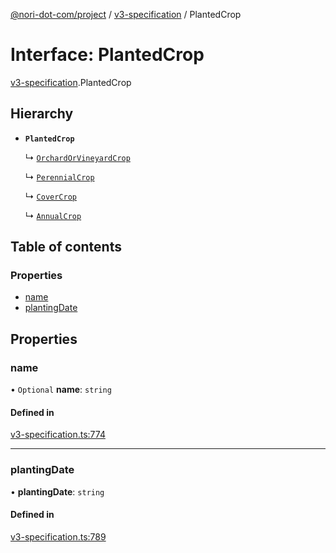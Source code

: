 [@nori-dot-com/project](../README.md) / [v3-specification](../modules/v3_specification.md) / PlantedCrop

# Interface: PlantedCrop

[v3-specification](../modules/v3_specification.md).PlantedCrop

## Hierarchy

- **`PlantedCrop`**

  ↳ [`OrchardOrVineyardCrop`](v3_specification.OrchardOrVineyardCrop.md)

  ↳ [`PerennialCrop`](v3_specification.PerennialCrop.md)

  ↳ [`CoverCrop`](v3_specification.CoverCrop.md)

  ↳ [`AnnualCrop`](v3_specification.AnnualCrop.md)

## Table of contents

### Properties

- [name](v3_specification.PlantedCrop.md#name)
- [plantingDate](v3_specification.PlantedCrop.md#plantingdate)

## Properties

### name

• `Optional` **name**: `string`

#### Defined in

[v3-specification.ts:774](https://github.com/nori-dot-eco/nori-dot-com/blob/e34c57a/packages/project/src/v3-specification.ts#L774)

___

### plantingDate

• **plantingDate**: `string`

#### Defined in

[v3-specification.ts:789](https://github.com/nori-dot-eco/nori-dot-com/blob/e34c57a/packages/project/src/v3-specification.ts#L789)
